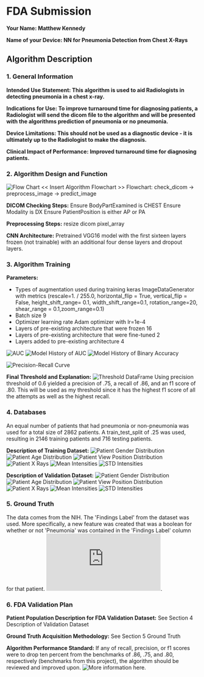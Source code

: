 # FDA  Submission

**Your Name: Matthew Kennedy**

**Name of your Device: NN for Pneumonia Detection from Chest X-Rays**

## Algorithm Description 

### 1. General Information

**Intended Use Statement: This algorithm is used to aid Radiologists in detecting pneumonia in a chest x-ray.** 

**Indications for Use: To improve turnaround time for diagnosing patients, a Radiologist will send the dicom file to the algorithm and will be presented with the algorithms prediction of pneumonia or no pneumonia.**

**Device Limitations: This should not be used as a diagnostic device - it is ultimately up to the Radiologist to make the diagnosis.**

**Clinical Impact of Performance: Improved turnaround time for diagnosing patients.**

### 2. Algorithm Design and Function

![Flow Chart](FlowChart.png)
<< Insert Algorithm Flowchart >>
Flowchart: check_dicom -> preprocess_image -> predict_image

**DICOM Checking Steps:**
Ensure BodyPartExamined is CHEST
Ensure Modality is DX
Ensure PatientPosition is either AP or PA

**Preprocessing Steps:**
resize dicom pixel_array

**CNN Architecture:**
Pretrained VGG16 model with the first sixteen layers frozen (not trainable) with an additional four dense layers and dropout layers.


### 3. Algorithm Training

**Parameters:**
* Types of augmentation used during training
keras ImageDataGenerator with metrics (rescale=1. / 255.0, horizontal_flip = True, vertical_flip = False, height_shift_range= 0.1, width_shift_range=0.1, rotation_range=20, shear_range = 0.1,zoom_range=0.1)
* Batch size
9
* Optimizer learning rate
Adam optimizer with lr=1e-4
* Layers of pre-existing architecture that were frozen
16
* Layers of pre-existing architecture that were fine-tuned
2
* Layers added to pre-existing architecture
4

![AUC](auc.png)
![Model History of AUC](auc_history.png)
![Model History of Binary Accuracy](binary_accuracy_history.png)

![Precision-Recall Curve](precision_recall_curve.png)

**Final Threshold and Explanation:**
![Threshold DataFrame](thresh_df.png)
Using precision threshold of 0.6 yielded a precision of .75, a recall of .86, and an f1 score of .80. This will be used as my threshold since it has the highest f1 score of all the attempts as well as the highest recall.

### 4. Databases

An equal number of patients that had pneumonia or non-pneumonia was used for a total size of 2862 patients. A train_test_split of .25 was used, resulting in 2146 training patients and 716 testing patients.

**Description of Training Dataset:** 
![Patient Gender Distribution](train_patient_gender.png)
![Patient Age Distribution](train_patient_age.png)
![Patient View Position Distribution](train_view_position.png)
![Patient X Rays](train_xrays.png)
![Mean Intensities](train_mean_intensities.png)
![STD Intensities](train_std_intensities.png)


**Description of Validation Dataset:** 
![Patient Gender Distribution](val_patient_gender.png)
![Patient Age Distribution](val_patient_age.png)
![Patient View Position Distribution](val_view_position.png)
![Patient X Rays](val_xrays.png)
![Mean Intensities](val_mean_intensities.png)
![STD Intensities](val_std_intensities.png)



### 5. Ground Truth

The data comes from the NIH. The 'Findings Label' from the dataset was used. More specifically, a new feature was created that was a boolean for whether or not 'Pneumonia' was contained in the 'Findings Label' column for that patient. ![CVR Paper here](http://openaccess.thecvf.com/content_cvpr_2017/papers/Wang_ChestX-ray8_Hospital-Scale_Chest_CVPR_2017_paper.pdf).


### 6. FDA Validation Plan

**Patient Population Description for FDA Validation Dataset:**
See Section 4 Description of Validation Dataset

**Ground Truth Acquisition Methodology:**
See Section 5 Ground Truth

**Algorithm Performance Standard:**
If any of recall, precision, or f1 scores were to drop ten percent from the benchmarks of .86, .75, and .80, respectively (benchmarks from this project), the algorithm should be reviewed and improved upon. ![More information here](https://www.fda.gov/media/100714/download).
